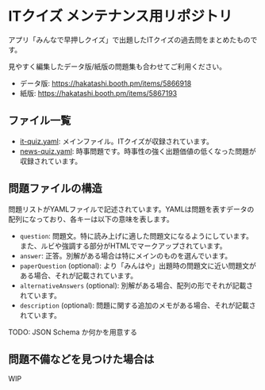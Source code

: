 # ITクイズ メンテナンス用リポジトリ

アプリ「みんなで早押しクイズ」で出題したITクイズの過去問をまとめたものです。

見やすく編集したデータ版/紙版の問題集も合わせてご利用ください。

- データ版: https://hakatashi.booth.pm/items/5866918
- 紙版: https://hakatashi.booth.pm/items/5867193

## ファイル一覧

- [it-quiz.yaml](it-quiz.yaml): メインファイル。ITクイズが収録されています。
- [news-quiz.yaml](news-quiz.yaml): 時事問題です。時事性の強く出題価値の低くなった問題が収録されています。

## 問題ファイルの構造

問題リストがYAMLファイルで記述されています。YAMLは問題を表すデータの配列になっており、各キーは以下の意味を表します。

- `question`: 問題文。特に読み上げに適した問題文になるようにしています。また、ルビや強調する部分がHTMLでマークアップされています。
- `answer`: 正答。別解がある場合は特にメインのものを選んでいます。
- `paperQuestion` (optional): より「みんはや」出題時の問題文に近い問題文がある場合、それが記載されています。
- `alternativeAnswers` (optional): 別解がある場合、配列の形でそれが記載されています。
- `description` (optional): 問題に関する追加のメモがある場合、それが記載されています。

TODO: JSON Schema か何かを用意する

## 問題不備などを見つけた場合は

WIP